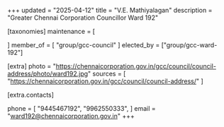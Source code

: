 +++
updated = "2025-04-12"
title = "V.E. Mathiyalagan"
description = "Greater Chennai Corporation Councillor Ward 192"

[taxonomies]
maintenance = [

]
member_of = [
    "group/gcc-council"
]
elected_by = ["group/gcc-ward-192"]

[extra]
photo = "https://chennaicorporation.gov.in/gcc/council/council-address/photo/ward192.jpg"
sources = [
    "https://chennaicorporation.gov.in/gcc/council/council-address/"
]

[extra.contacts]

phone = [
    "9445467192",
    "9962550333",
    ]
email = "ward192@chennaicorporation.gov.in"
+++